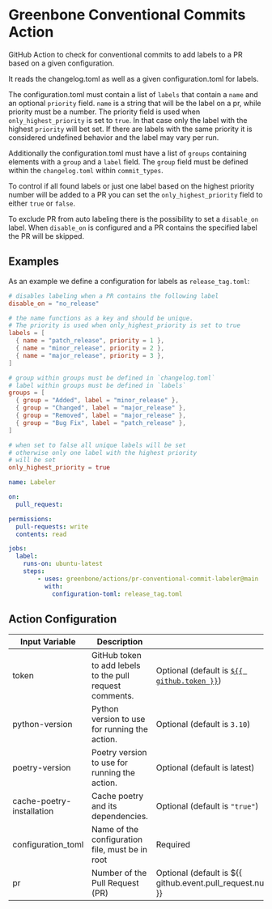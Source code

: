 # Greenbone Conventional Commits Action

GitHub Action to check for conventional commits to add labels to a PR based on a given configuration.

It reads the changelog.toml as well as a given configuration.toml for labels.

The configuration.toml must contain a list of `labels` that contain a `name` and an optional `priority` field.
`name` is a string that will be the label on a pr, while priority must be a number. The priority field is used when `only_highest_priority` is set to `true`. In that case only the label with the highest `priority` will bet set. If there are labels with the same priority it is considered undefined behavior and the label may vary per run.

Additionally the configuration.toml must have a list  of `groups` containing elements with a `group` and a `label` field. The `group` field must be defined within the `changelog.toml` within `commit_types`.

To control if all found labels or just one label based on the highest priority number will be added to a PR you can set the `only_highest_priority` field to either `true` or `false`.

To exclude PR from auto labeling there is the possibility to set a `disable_on` label. When `disable_on` is configured and a PR contains the specified label the PR will be skipped.


## Examples

As an example we define a configuration for labels as `release_tag.toml`:

```toml
# disables labeling when a PR contains the following label
disable_on = "no_release"

# the name functions as a key and should be unique.
# The priority is used when only_highest_priority is set to true
labels = [
  { name = "patch_release", priority = 1 },
  { name = "minor_release", priority = 2 },
  { name = "major_release", priority = 3 },
]

# group within groups must be defined in `changelog.toml`
# label within groups must be defined in `labels`
groups = [
  { group = "Added", label = "minor_release" },
  { group = "Changed", label = "major_release" },
  { group = "Removed", label = "major_release" },
  { group = "Bug Fix", label = "patch_release" },
]

# when set to false all unique labels will be set
# otherwise only one label with the highest priority
# will be set
only_highest_priority = true
```


```yml
name: Labeler

on:
  pull_request:

permissions:
  pull-requests: write
  contents: read

jobs:
  label:
    runs-on: ubuntu-latest
    steps:
        - uses: greenbone/actions/pr-conventional-commit-labeler@main
          with:
            configuration-toml: release_tag.toml
```


## Action Configuration

|Input Variable|Description| |
|--------------|-----------|-|
| token | GitHub token to add lebels to the pull request comments. | Optional (default is [`${{ github.token }}`](https://docs.github.com/en/actions/learn-github-actions/contexts#github-context)) |
| python-version | Python version to use for running the action. | Optional (default is `3.10`) |
| poetry-version | Poetry version to use for running the action. | Optional (default is latest) |
| cache-poetry-installation | Cache poetry and its dependencies. | Optional (default is `"true"`) |
| configuration_toml| Name of the configuration file, must be in root | Required  |
| pr | Number of the Pull Request (PR) | Optional (default is ${{ github.event.pull_request.number }} |

